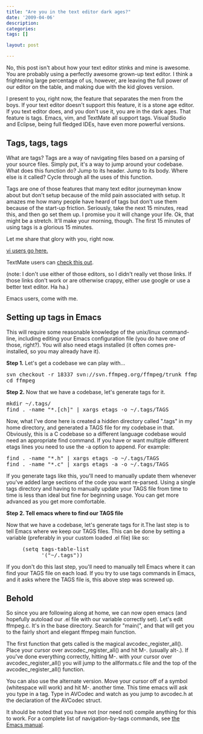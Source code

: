 ```yaml
---
title: "Are you in the text editor dark ages?"
date: '2009-04-06'
description:
categories:
tags: []

layout: post

---
```

No, this post isn't about how your text editor stinks and mine is awesome. You are probably using a perfectly awesome grown-up text editor. I think a frightening large percentage of us, however, are leaving the full power of our editor on the table, and making due with the kid gloves version.

I present to you, right now, the feature that separates the men from the boys. If your text editor doesn't support this feature, it is a stone age editor. If you text editor does, and you don't use it, you are in the dark ages. That feature is tags. Emacs, vim, and TextMate all support tags. Visual Studio and Eclipse, being full fledged IDEs, have even more powerful versions.
<h2>Tags, tags, tags</h2>
What are tags? Tags are a way of navigating files based on a parsing of your source files. Simply put, it's a way to jump around your codebase. What does this function do? Jump to its header. Jump to its body. Where else is it called? Cycle through all the uses of this function.

Tags are one of those features that many text editor journeyman know about but don't setup because of the mild pain associated with setup. It amazes me how many people have heard of tags but don't use them because of the start-up friction. Seriously, take the next 15 minutes, read this, and then go set them up. I promise you it will change your life. Ok, that might be a stretch. It'll make your morning, though. The first 15 minutes of using tags is a glorious 15 minutes.

Let me share that glory with you, right now.

<a href="http://www.vmunix.com/vim/tags.html">vi users go here.</a>

TextMate users can <a href="http://www.cocoabits.com/TmCodeBrowser/">check this out</a>.

(note: I don't use either of those editors, so I didn't really vet those links. If those links don't work or are otherwise crappy, either use google or use a better text editor. Ha ha.)

Emacs users, come with me.
<h2>Setting up tags in Emacs</h2>
This will require some reasonable knowledge of the unix/linux command-line, including editing your Emacs configuration file (you do have one of those, right?). You will also need etags installed (it often comes pre-installed, so you may already have it).

<strong>Step 1.</strong> Let's get a codebase we can play with...
<pre>svn checkout -r 18337 svn://svn.ffmpeg.org/ffmpeg/trunk ffmpeg
cd ffmpeg</pre>
<strong>Step 2.</strong> Now that we have a codebase, let's generate tags for it.
<pre>mkdir ~/.tags/
find . -name "*.[ch]" | xargs etags -o ~/.tags/TAGS</pre>
Now, what I've done here is created a hidden directory called ".tags" in my home directory, and generated a TAGS file for my codebase in that. Obviously, this is a C codebase so a different language codebase would need an appropriate find command. If you have or want multiple different etags lines you need to use the -a option to append. For example:
<pre>find . -name "*.h" | xargs etags -o ~/.tags/TAGS
find . -name "*.c" | xargs etags -a -o ~/.tags/TAGS</pre>
If you generate tags like this, you'll need to manually update them whenever you've added large sections of the code you want re-parsed. Using a single tags directory and having to manually update your TAGS file from time to time is less than ideal but fine for beginning usage. You can get more advanced as you get more comfortable.

<strong>Step 2. Tell emacs where to find our TAGS file</strong>

Now that we have a codebase, let's generate tags for it.The last step is to tell Emacs where we keep our TAGS files. This can be done by setting a variable (preferably in your custom loaded .el file) like so:
<pre>     (setq tags-table-list
           '("~/.tags"))</pre>
If you don't do this last step, you'll need to manually tell Emacs where it can find your TAGS file on each load. If you try to use tags commands in Emacs, and it asks where the TAGS file is, this above step was screwed up.
<h2>Behold</h2>
So since you are following along at home, we can now open emacs (and hopefully autoload our .el file with our variable correctly set). Let's edit ffmpeg.c. It's in the base directory. Search for "main(", and that will get you to the fairly short and elegant ffmpeg main function.

The first function that gets called is the magical avcodec_register_all(). Place your cursor over avcodec_register_all() and hit M-. (usually alt-.). If you've done everything correctly, hitting M-. with your cursor over avcodec_register_all() you will jump to the allformats.c file and the top of the avcodec_register_all() function.

You can also use the alternate version. Move your cursor off of a symbol (whitespace will work) and hit M-. another time. This time emacs will ask you type in a tag. Type in AVCodec and watch as you jump to avcodec.h at the declaration of the AVCodec struct.

It should be noted that you have not (nor need not) compile anything for this to work. For a complete list of navigation-by-tags commands, see <a href="http://www.gnu.org/software/emacs/manual/html_node/emacs/Tags.html#Tags">the Emacs manual</a>.